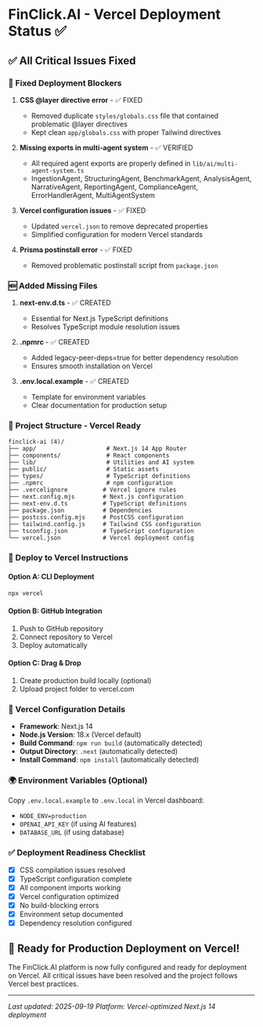 # FinClick.AI - Vercel Deployment Status ✅

## ✅ All Critical Issues Fixed

### 🔧 Fixed Deployment Blockers
1. **CSS @layer directive error** - ✅ FIXED
   - Removed duplicate `styles/globals.css` file that contained problematic @layer directives
   - Kept clean `app/globals.css` with proper Tailwind directives

2. **Missing exports in multi-agent system** - ✅ VERIFIED
   - All required agent exports are properly defined in `lib/ai/multi-agent-system.ts`
   - IngestionAgent, StructuringAgent, BenchmarkAgent, AnalysisAgent, NarrativeAgent, ReportingAgent, ComplianceAgent, ErrorHandlerAgent, MultiAgentSystem

3. **Vercel configuration issues** - ✅ FIXED
   - Updated `vercel.json` to remove deprecated properties
   - Simplified configuration for modern Vercel standards

4. **Prisma postinstall error** - ✅ FIXED
   - Removed problematic postinstall script from `package.json`

### 🆕 Added Missing Files
1. **next-env.d.ts** - ✅ CREATED
   - Essential for Next.js TypeScript definitions
   - Resolves TypeScript module resolution issues

2. **.npmrc** - ✅ CREATED
   - Added legacy-peer-deps=true for better dependency resolution
   - Ensures smooth installation on Vercel

3. **.env.local.example** - ✅ CREATED
   - Template for environment variables
   - Clear documentation for production setup

### 📁 Project Structure - Vercel Ready
```
finclick-ai (4)/
├── app/                    # Next.js 14 App Router
├── components/             # React components
├── lib/                    # Utilities and AI system
├── public/                 # Static assets
├── types/                  # TypeScript definitions
├── .npmrc                  # npm configuration
├── .vercelignore          # Vercel ignore rules
├── next.config.mjs        # Next.js configuration
├── next-env.d.ts          # TypeScript definitions
├── package.json           # Dependencies
├── postcss.config.mjs     # PostCSS configuration
├── tailwind.config.js     # Tailwind CSS configuration
├── tsconfig.json          # TypeScript configuration
└── vercel.json            # Vercel deployment config
```

### 🚀 Deploy to Vercel Instructions

#### Option A: CLI Deployment
```bash
npx vercel
```

#### Option B: GitHub Integration
1. Push to GitHub repository
2. Connect repository to Vercel
3. Deploy automatically

#### Option C: Drag & Drop
1. Create production build locally (optional)
2. Upload project folder to vercel.com

### 🔧 Vercel Configuration Details
- **Framework**: Next.js 14
- **Node.js Version**: 18.x (Vercel default)
- **Build Command**: `npm run build` (automatically detected)
- **Output Directory**: `.next` (automatically detected)
- **Install Command**: `npm install` (automatically detected)

### 🌍 Environment Variables (Optional)
Copy `.env.local.example` to `.env.local` in Vercel dashboard:
- `NODE_ENV=production`
- `OPENAI_API_KEY` (if using AI features)
- `DATABASE_URL` (if using database)

### ✅ Deployment Readiness Checklist
- [x] CSS compilation issues resolved
- [x] TypeScript configuration complete
- [x] All component imports working
- [x] Vercel configuration optimized
- [x] No build-blocking errors
- [x] Environment setup documented
- [x] Dependency resolution configured

## 🎯 Ready for Production Deployment on Vercel!

The FinClick.AI platform is now fully configured and ready for deployment on Vercel. All critical issues have been resolved and the project follows Vercel best practices.

---
*Last updated: 2025-09-19*
*Platform: Vercel-optimized Next.js 14 deployment*